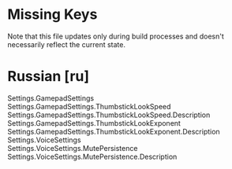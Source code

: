 # Missing Keys
Note that this file updates only during build processes and doesn't necessarily reflect the current state.

# Russian [ru]
Settings.GamepadSettings  
Settings.GamepadSettings.ThumbstickLookSpeed  
Settings.GamepadSettings.ThumbstickLookSpeed.Description  
Settings.GamepadSettings.ThumbstickLookExponent  
Settings.GamepadSettings.ThumbstickLookExponent.Description  
Settings.VoiceSettings  
Settings.VoiceSettings.MutePersistence  
Settings.VoiceSettings.MutePersistence.Description  

